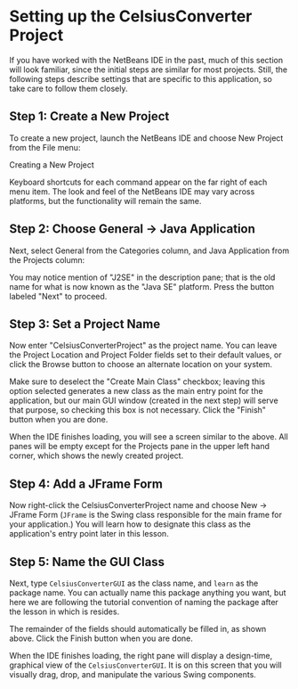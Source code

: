 
# Setting up the CelsiusConverter Project

If you have worked with the NetBeans IDE in the past, much of this section will look familiar, since the initial steps are similar for most projects. Still, the following steps describe settings that are specific to this application, so take care to follow them closely. <a name="a3" id="a3"></a>

## Step 1: Create a New Project

To create a new project, launch the NetBeans IDE and choose New Project from the File menu:

Creating a New Project

Keyboard shortcuts for each command appear on the far right of each menu item. The look and feel of the NetBeans IDE may vary across platforms, but the functionality will remain the same. <a name="a4" id="a4"></a>

## Step 2: Choose General -&gt; Java Application

Next, select General from the Categories column, and Java Application from the Projects column:

You may notice mention of "J2SE" in the description pane; that is the old name for what is now known as the "Java SE" platform. Press the button labeled "Next" to proceed.

<a name="a5" id="a5"></a>

## Step 3: Set a Project Name

Now enter "CelsiusConverterProject" as the project name. You can leave the Project Location and Project Folder fields set to their default values, or click the Browse button to choose an alternate location on your system.

Make sure to deselect the "Create Main Class" checkbox; leaving this option selected generates a new class as the main entry point for the application, but our main GUI window (created in the next step) will serve that purpose, so checking this box is not necessary. Click the "Finish" button when you are done.

When the IDE finishes loading, you will see a screen similar to the above. All panes will be empty except for the Projects pane in the upper left hand corner, which shows the newly created project.

<a name="a6" id="a6"></a>

## Step 4: Add a JFrame Form

Now right-click the CelsiusConverterProject name and choose New -&gt; JFrame Form (`JFrame` is the Swing class responsible for the main frame for your application.) You will learn how to designate this class as the application's entry point later in this lesson.

<a name="a7" id="a7"></a>

## Step 5: Name the GUI Class

Next, type `CelsiusConverterGUI` as the class name, and `learn` as the package name. You can actually name this package anything you want, but here we are following the tutorial convention of naming the package after the lesson in which is resides.

The remainder of the fields should automatically be filled in, as shown above. Click the Finish button when you are done.

When the IDE finishes loading, the right pane will display a design-time, graphical view of the `CelsiusConverterGUI`. It is on this screen that you will visually drag, drop, and manipulate the various Swing components.
